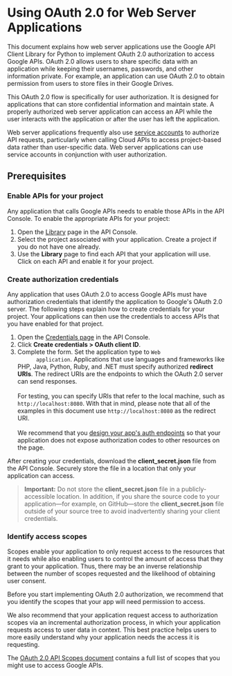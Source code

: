 # Using OAuth 2.0 for Web Server Applications

This document explains how web server applications use the Google API Client Library for Python to implement OAuth 2.0 authorization to access Google APIs. OAuth 2.0 allows users to share specific data with an application while keeping their usernames, passwords, and other information private. For example, an application can use OAuth 2.0 to obtain permission from users to store files in their Google Drives.

This OAuth 2.0 flow is specifically for user authorization. It is designed for applications that can store confidential information and maintain state. A properly authorized web server application can access an API while the user interacts with the application or after the user has left the application.

Web server applications frequently also use [service accounts](service-accounts.md) to authorize API requests, particularly when calling Cloud APIs to access project-based data rather than user-specific data. Web server applications can use service accounts in conjunction with user authorization.

## Prerequisites

### Enable APIs for your project

Any application that calls Google APIs needs to enable those APIs in the API Console. To enable the appropriate APIs for your project:

1. Open the [Library](https://console.developers.google.com/apis/library) page in the API Console.
1. Select the project associated with your application. Create a project if you do not have one already.
1. Use the **Library** page to find each API that your application will use. Click on each API and enable it for your project.

### Create authorization credentials

Any application that uses OAuth 2.0 to access Google APIs must have authorization credentials that identify the application to Google's OAuth 2.0 server. The following steps explain how to create credentials for your project. Your applications can then use the credentials to access APIs that you have enabled for that project.

<ol>
  <li>Open the <a href="https://console.developers.google.com/apis/credentials">Credentials page</a> in the API Console.</li>

  <li>Click <b>Create credentials &gt; OAuth client ID</b>.</li>
  <li>Complete the form. Set the application type to <code>Web
      application</code>. Applications that use languages and frameworks
      like PHP, Java, Python, Ruby, and .NET must specify authorized
      <b>redirect URIs</b>. The redirect URIs are the endpoints to which the
      OAuth 2.0 server can send responses.<br><br>
      For testing, you can specify URIs that refer to the local machine,
      such as <code>http://localhost:8080</code>. With that in mind, please
      note that all of the examples in this document use
      <code>http://localhost:8080</code> as the redirect URI.
      <br><br>
      We recommend that you <a href="#protectauthcode">design your app's auth
      endpoints</a> so that your application does not expose authorization
      codes to other resources on the page.</li>
</ol>

After creating your credentials, download the **client_secret.json** file from the API Console. Securely store the file in a location that only your application can access.

> **Important:** Do not store the **client_secret.json** file in a publicly-accessible location. In addition, if you share the source code to your application—for example, on GitHub—store the **client_secret.json** file outside of your source tree to avoid inadvertently sharing your client credentials.

### Identify access scopes

Scopes enable your application to only request access to the resources that it needs while also enabling users to control the amount of access that they grant to your application. Thus, there may be an inverse relationship between the number of scopes requested and the likelihood of obtaining user consent.

Before you start implementing OAuth 2.0 authorization, we recommend that you identify the scopes that your app will need permission to access.

We also recommend that your application request access to authorization scopes via an incremental authorization process, in which your application requests access to user data in context. This best practice helps users to more easily understand why your application needs the access it is requesting.

The [OAuth 2.0 API Scopes document](https://developers.google.com/identity/protocols/googlescopes) contains a full list of scopes that you might use to access Google APIs.